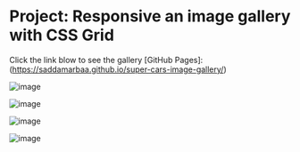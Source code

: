 # Project: Responsive an image gallery with CSS Grid 


Click the link blow to see the gallery [GitHub Pages]:  (https://saddamarbaa.github.io/super-cars-image-gallery/)

![image](https://user-images.githubusercontent.com/51326421/102723336-a677d480-4339-11eb-97a8-3f4fe617f0f7.png)



![image](https://user-images.githubusercontent.com/51326421/102688674-cf5d7400-422a-11eb-918a-834490e2d7d1.png)

![image](https://user-images.githubusercontent.com/51326421/102672967-f41f0080-41c4-11eb-9a55-a0ea33911620.png)

![image](https://user-images.githubusercontent.com/51326421/102687626-f44de900-4222-11eb-9983-9436b9718c31.png)


